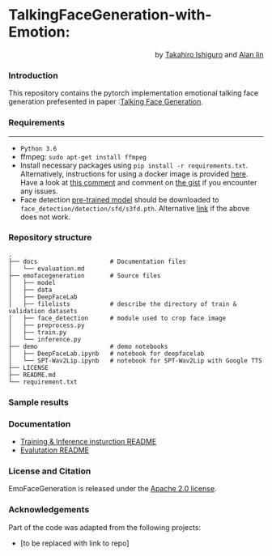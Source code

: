 # TalkingFaceGeneration-with-Emotion:
<div style="text-align: right"> by <a href="https://github.com/LemonPepperSeasoning">Takahiro Ishiguro</a> and <a href="https://github.com/forestsky1">Alan lin</a></div>


### Introduction
This repository contains the pytorch implementation emotional talking face generation prefesented in paper :[Talking Face Generation](https://github.com/UoA-CARES-Student/EmoFaceGeneration).

### Requirements
-------------
- `Python 3.6` 
- ffmpeg: `sudo apt-get install ffmpeg`
- Install necessary packages using `pip install -r requirements.txt`. Alternatively, instructions for using a docker image is provided [here](https://gist.github.com/xenogenesi/e62d3d13dadbc164124c830e9c453668). Have a look at [this comment](https://github.com/Rudrabha/Wav2Lip/issues/131#issuecomment-725478562) and comment on [the gist](https://gist.github.com/xenogenesi/e62d3d13dadbc164124c830e9c453668) if you encounter any issues. 
- Face detection [pre-trained model](https://www.adrianbulat.com/downloads/python-fan/s3fd-619a316812.pth) should be downloaded to `face_detection/detection/sfd/s3fd.pth`. Alternative [link](https://iiitaphyd-my.sharepoint.com/:u:/g/personal/prajwal_k_research_iiit_ac_in/EZsy6qWuivtDnANIG73iHjIBjMSoojcIV0NULXV-yiuiIg?e=qTasa8) if the above does not work.


### Repository structure
```
.
├── docs                    # Documentation files
│   └── evaluation.md       
├── emofacegeneration       # Source files
│   ├── model
│   ├── data
│   ├── DeepFaceLab
│   ├── filelists           # describe the directory of train & validation datasets
│   ├── face_detection      # module used to crop face image
│   ├── preprocess.py
│   ├── train.py
│   └── inference.py
├── demo                    # demo notebooks
│   ├── DeepFaceLab.ipynb   # notebook for deepfacelab
│   └── SPT-Wav2Lip.ipynb   # notebook for SPT-Wav2Lip with Google TTS
├── LICENSE
├── README.md
└── requirement.txt 

```
### Sample results


### Documentation
- [Training & Inference insturction README](./emofacegeneration/)
- [Evalutation README](./docs/evaluation/)


### License and Citation
EmoFaceGeneration is released under the [Apache 2.0 license](LICENSE).

### Acknowledgements
Part of the code was adapted from the following projects:
- [to be replaced with link to repo]
